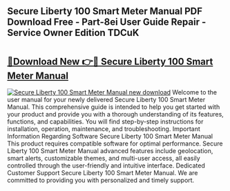 ## Secure Liberty 100 Smart Meter Manual PDF Download Free - Part-8ei User Guide Repair - Service Owner Edition TDCuK

# <h2><a href="http://cf29812.oget.top/?id=Secure+Liberty+100+Smart+Meter+Manual">🔗Download New 👉🔴 Secure Liberty 100 Smart Meter Manual</a></h2>

[![Secure Liberty 100 Smart Meter Manual new download](https://i.imgur.com/5g1atiW.png)](http://cf29812.oget.top/?id=Secure+Liberty+100+Smart+Meter+Manual)
Welcome to the user manual for your newly delivered Secure Liberty 100 Smart Meter Manual. This comprehensive guide is intended to help you get started with your product and provide you with a thorough understanding of its features, functions, and capabilities. You will find step-by-step instructions for installation, operation, maintenance, and troubleshooting. Important Information Regarding Software Secure Liberty 100 Smart Meter Manual This product requires compatible software for optimal performance. Secure Liberty 100 Smart Meter Manual advanced features include geolocation, smart alerts, customizable themes, and multi-user access, all easily controlled through the user-friendly and intuitive interface. Dedicated Customer Support Secure Liberty 100 Smart Meter Manual. We are committed to providing you with personalized and timely support.
